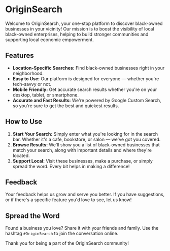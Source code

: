 # OriginSearch

Welcome to OriginSearch, your one-stop platform to discover black-owned businesses in your vicinity! Our mission is to boost the visibility of local black-owned enterprises, helping to build stronger communities and supporting local economic empowerment.

## Features

- **Location-Specific Searches:** Find black-owned businesses right in your neighborhood.
- **Easy to Use:** Our platform is designed for everyone — whether you're tech-savvy or not.
- **Mobile Friendly:** Get accurate search results whether you're on your desktop, tablet, or smartphone.
- **Accurate and Fast Results:** We're powered by Google Custom Search, so you're sure to get the best and quickest results.

## How to Use

1. **Start Your Search:** Simply enter what you're looking for in the search bar. Whether it's a cafe, bookstore, or salon — we've got you covered.
2. **Browse Results:** We'll show you a list of black-owned businesses that match your search, along with important details and where they're located.
3. **Support Local:** Visit these businesses, make a purchase, or simply spread the word. Every bit helps in making a difference!

## Feedback

Your feedback helps us grow and serve you better. If you have suggestions, or if there's a specific feature you'd love to see, let us know!

## Spread the Word

Found a business you love? Share it with your friends and family. Use the hashtag `#OriginSearch` to join the conversation online.

Thank you for being a part of the OriginSearch community!
